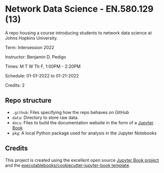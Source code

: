 # Network Data Science - EN.580.129 (13)
A repo housing a course introducing students to network data science at Johns Hopkins University.

Term: Intersession 2022

Instructor: Benjamin D. Pedigo

Times: M T W Th F, 1:00PM - 2:20PM

Schedule: 01-01-2022 to 01-21-2022

Credits: 2

## Repo structure 
- ``.github``: Files specifying how the repo behaves on GitHub
- ``data``: Directory to store raw data. 
- ``docs``: Files to build the documentation website in the form of a [Jupyter Book](https://jupyterbook.org/intro.html)
- ``pkg``: A local Python package used for analysis in the Jupyter Notebooks

## Credits

This project is created using the excellent open source [Jupyter Book project](https://jupyterbook.org/) and the [executablebooks/cookiecutter-jupyter-book template](https://github.com/executablebooks/cookiecutter-jupyter-book).
